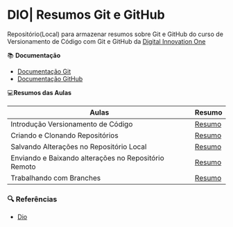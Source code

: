 
# DIO| Resumos Git e GitHub
Repositório(Local) para armazenar resumos sobre Git e GitHub do curso de Versionamento de Código com Git e GitHub da [Digital Innovation One](https://web.dio.me/course/versionamento-de-codigo-com-git-e-github/learning/f3cbaa66-efbd-4c25-842e-2069c188c066?back=/track/santander-2024-preparatorio-certificacao-aws&tab=undefined&moduleId=undefined)

📚 **Documentação**
- [Documentação Git](https://git-scm.com/docs)
- [Documentação GitHub](https://docs.github.com/pt/get-started)

💻**Resumos das Aulas**

|Aulas | Resumo|
|-------|-------|
|Introdução Versionamento de Código | [Resumo](https://web.dio.me/course/versionamento-de-codigo-com-git-e-github/learning/68183181-bc0a-4b66-a877-42dd42b5bc9c?back=/track/santander-2024-preparatorio-certificacao-aws&tab=undefined&moduleId=undefined)
|Criando e Clonando Repositórios |[Resumo](https://web.dio.me/course/versionamento-de-codigo-com-git-e-github/learning/a377a00b-461c-4ab0-8258-3addd2fef14c?back=/track/santander-2024-preparatorio-certificacao-aws&tab=undefined&moduleId=undefined)
Salvando Alterações no Repositório Local |[Resumo](https://web.dio.me/course/versionamento-de-codigo-com-git-e-github/learning/599dd3dd-d189-474f-a55c-22f37b4472da?back=/track/santander-2024-preparatorio-certificacao-aws&tab=undefined&moduleId=undefined)
|Enviando e Baixando alterações no Repositório Remoto | [Resumo](https://web.dio.me/course/versionamento-de-codigo-com-git-e-github/learning/dd17c56e-2327-493c-942a-358a49a26549?back=/track/santander-2024-preparatorio-certificacao-aws&tab=undefined&moduleId=undefined)
| Trabalhando com Branches | [Resumo](https://web.dio.me/course/versionamento-de-codigo-com-git-e-github/learning/2c7fd2b1-e7c4-4947-9b07-ffcbfb4bd689?back=/track/santander-2024-preparatorio-certificacao-aws&tab=undefined&moduleId=undefined)

### 🔍 Referências
- [Dio](https://web.dio.me/course/versionamento-de-codigo-com-git-e-github/learning/f3cbaa66-efbd-4c25-842e-2069c188c066?back=/track/santander-2024-preparatorio-certificacao-aws&tab=undefined&moduleId=undefined)
